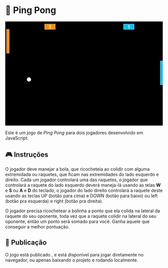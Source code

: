 # :tennis: Ping Pong

<p align="center">
  <img src="media/img/jogando.jpg" align="center" />
</p>

Este é um jogo de *Ping Pong* para dois jogadores desenvolvido em JavaScript.

## :video_game: Instruções

O jogador deve manejar a bola, que ricocheteia ao colidir com alguma extremidada ou raquetes, que ficam nas extremidades do lado esquerdo e direito. Cada um jogador controlará uma das raquetes, o jogador que controlará a raquete do lado esquerdo deverá maneja-lá usando as telas **W** e **S**  ou **A** e **D** do teclado, o jogador do lado direito controlará a raquete deste usando as teclas UP (botão para cima) e DOWN (botão para baixo) ou left (botão pra esquerda) e right (botão pra direita).

O jogador precisa ricochetear a bolinha a ponto que ela colida na lateral da raquete do seu oponente, toda vez que a raquete colidir na lateral do seu oponente, então um ponto será somado para você. Ganha aquele que conseguir a melhor pontuação.

## :sunrise_over_mountains: Publicação

O jogo está publicado , e está disponível para jogar diretamente no navegador, ou  apenas baixando o projeto e rodando localmente.




